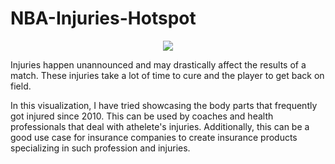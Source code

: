 # NBA-Injuries-Hotspot


<p align = "center">
  <img src="https://github.com/hhlamba/NBA-Injuries-Hotspot/tree/main/Output">
</p>



Injuries happen unannounced and may drastically affect the results of a match. These injuries take a lot of time to cure and the player to get back on field.

In this visualization, I have tried showcasing the body parts that frequently got injured since 2010. This can be used by coaches and health professionals that deal with athelete's injuries. Additionally, this can be a good use case for insurance companies to create insurance products specializing in such profession and injuries.
